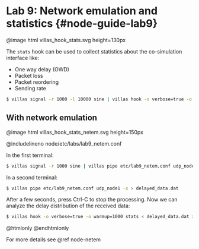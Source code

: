 # Lab 9: Network emulation and statistics {#node-guide-lab9}

@image html villas_hook_stats.svg height=130px

The `stats` hook can be used to collect statistics about the co-simulation interface like:

- One way delay (OWD)
- Packet loss
- Packet reordering
- Sending rate

```bash
$ villas signal -r 1000 -l 10000 sine | villas hook -o verbose=true -o warmup=3000 stats
```

## With network emulation

@image html villas_hook_stats_netem.svg height=150px

@includelineno node/etc/labs/lab9_netem.conf

In  the first terminal:

```bash
$ villas signal -r 1000 sine | villas pipe etc/lab9_netem.conf udp_node1
```

In a second terminal:

```bash
$ villas pipe etc/lab9_netem.conf udp_node1 -x > delayed_data.dat
```

After a few seconds, press Ctrl-C to stop the processing. Now we can analyze the delay distribution of the received data:

```bash
$ villas hook -o verbose=true -o warmup=1000 stats < delayed_data.dat > /dev/null
```

@htmlonly
<asciinema-player rows="30" cols="500" poster="npt:0:1"  src="recordings/terminal/villas_hook_stats.json">
@endhtmlonly

For more details see @ref node-netem

